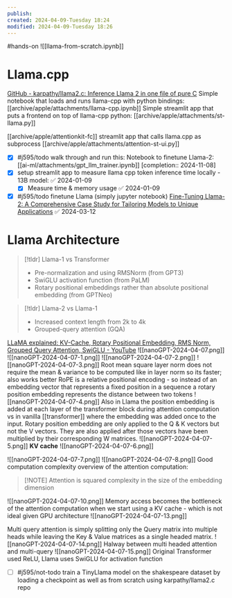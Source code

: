 ```yaml
---
publish: 
created: 2024-04-09-Tuesday 18:24
modified: 2024-04-09-Tuesday 18:26
---
```


#hands-on ![[llama-from-scratch.ipynb]]
# Llama.cpp

[GitHub - karpathy/llama2.c: Inference Llama 2 in one file of pure C](https://github.com/karpathy/llama2.c/tree/master?tab=readme-ov-file)
Simple notebook that loads and runs llama-cpp with python bindings: [[archive/apple/attachments/llama-cpp.ipynb]]
Simple streamlit app that puts a frontend on top of llama-cpp python: [[archive/apple/attachments/st-llama.py]]

[[archive/apple/attentionkit-fc]] streamlit app that calls llama.cpp as subprocess [[archive/apple/attachments/attention-st-ui.py]]

- [x] #j595/todo walk through and run this: Notebook to finetune Llama-2: [[ai-ml/attachments/gpt_llm_trainer.ipynb]]  [completion:: 2024-11-08]
- [x] setup streamlit app to measure llama cpp token inference time locally - 13B model: ✅ 2024-01-09
	- [x] Measure time & memory usage ✅ 2024-01-09
- [x] #j595/todo finetune Llama (simply jupyter notebook) [Fine-Tuning Llama-2: A Comprehensive Case Study for Tailoring Models to Unique Applications](https://www.anyscale.com/blog/fine-tuning-llama-2-a-comprehensive-case-study-for-tailoring-models-to-unique-applications) ✅ 2024-03-12

# Llama Architecture

> [!tldr] Llama-1 vs Transformer
> - Pre-normalization and using RMSNorm (from GPT3)
> - SwiGLU activation function (from PaLM)
> - Rotary positional embeddings rather than absolute positional embedding (from GPTNeo)

> [!tldr] Llama-2 vs Llama-1
> - Increased context length from 2k to 4k
> - Grouped-query attention (GQA)

[LLaMA explained: KV-Cache, Rotary Positional Embedding, RMS Norm, Grouped Query Attention, SwiGLU - YouTube](https://www.youtube.com/watch?v=Mn_9W1nCFLo)
![[nanoGPT-2024-04-07.png]]
![[nanoGPT-2024-04-07-1.png]]
![[nanoGPT-2024-04-07-2.png]]
![[nanoGPT-2024-04-07-3.png]]
Root mean square layer norm does not require the mean & variance to be computed like in layer norm so its faster; also works better
RoPE is a relative positional encoding - so instead of an embedding vector that represents a fixed position in a sequence a rotary position embedding represents the distance between two tokens
![[nanoGPT-2024-04-07-4.png]]
Also in Llama the position embedding is added at each layer of the transformer block during attention computation vs in vanilla [[transformer]] where the embedding was added once to the input.
Rotary position embedding are only applied to the Q & K vectors but not the V vectors. They are also applied after those vectors have been multiplied by their corresponding W matrices.
![[nanoGPT-2024-04-07-5.png]]
**KV cache**
![[nanoGPT-2024-04-07-6.png]]

![[nanoGPT-2024-04-07-7.png]]
![[nanoGPT-2024-04-07-8.png]]
Good computation complexity overview of the attention computation:

> [!NOTE] Attention is squared complexity in the size of the embedding dimension

![[nanoGPT-2024-04-07-10.png]]
Memory access becomes the bottleneck of the attention computation when we start using a KV cache - which is not ideal given GPU architecture
![[nanoGPT-2024-04-07-13.png]]

Multi query attention is simply splitting only the Query matrix into multiple heads while leaving the Key & Value matrices as a single headed matrix.
![[nanoGPT-2024-04-07-14.png]]
Halway between multi headed attention and multi-query
![[nanoGPT-2024-04-07-15.png]]
Original Transformer used ReLU, Llama uses SwiGLU for activation function

- [ ] #j595/not-todo  train a TinyLlama model on the shakespeare dataset by loading a checkpoint as well as from scratch using karpathy/llama2.c repo
